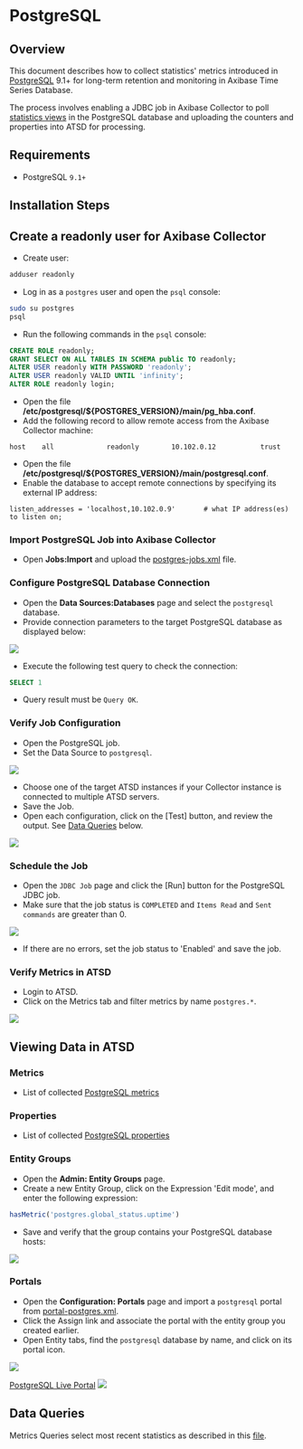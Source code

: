 # PostgreSQL

## Overview

This document describes how to collect statistics' metrics introduced in [PostgreSQL](http://www.mysql.com/) 9.1+ for long-term retention and monitoring in Axibase Time Series Database.

The process involves enabling a JDBC job in Axibase Collector to poll [statistics views](https://www.postgresql.org/docs/9.1/static/monitoring-stats.html) in the PostgreSQL database and uploading the counters and properties into ATSD for processing.

## Requirements

* PostgreSQL `9.1+`

## Installation Steps

## Create a readonly user for Axibase Collector

* Create user:
```sh
adduser readonly
```

* Log in as a `postgres` user and open the `psql` console:

```sh
sudo su postgres
psql
```

* Run the following commands in the `psql` console:

```sql
CREATE ROLE readonly;
GRANT SELECT ON ALL TABLES IN SCHEMA public TO readonly;
ALTER USER readonly WITH PASSWORD 'readonly';
ALTER USER readonly VALID UNTIL 'infinity';
ALTER ROLE readonly login;
```

* Open the file **/etc/postgresql/${POSTGRES_VERSION}/main/pg_hba.conf**.
* Add the following record to allow remote access from the Axibase Collector machine:

```
host    all             readonly        10.102.0.12           trust
```

* Open the file **/etc/postgresql/${POSTGRES_VERSION}/main/postgresql.conf**.
* Enable the database to accept remote connections by specifying its external IP address:

```
listen_addresses = 'localhost,10.102.0.9'		# what IP address(es) to listen on;
```

### Import PostgreSQL Job into Axibase Collector

* Open **Jobs:Import** and upload the [postgres-jobs.xml](postgres-jobs.xml) file.

### Configure PostgreSQL Database Connection

* Open the **Data Sources:Databases** page and select the `postgresql` database.
* Provide connection parameters to the target PostgreSQL database as displayed below:

![](images/postgres-datasource.png)

* Execute the following test query to check the connection:

```SQL
SELECT 1
```
* Query result must be `Query OK`.

### Verify Job Configuration

* Open the PostgreSQL job.
* Set the Data Source to `postgresql`.

![](images/postgres-jdbc-job.png)

* Choose one of the target ATSD instances if your Collector instance is connected to multiple ATSD servers.
* Save the Job.
* Open each configuration, click on the [Test] button, and review the output. See [Data Queries](#data-queries) below.

![](images/test_result.png)

### Schedule the Job

* Open the `JDBC Job` page and click the [Run] button for the PostgreSQL JDBC job.
* Make sure that the job status is `COMPLETED` and `Items Read` and `Sent commands` are greater than 0.

![](images/test_run.png)

* If there are no errors, set the job status to 'Enabled' and save the job.

### Verify Metrics in ATSD

* Login to ATSD.
* Click on the Metrics tab and filter metrics by name `postgres.*`.

![](images/postgres-metrics.png)

## Viewing Data in ATSD

### Metrics

* List of collected [PostgreSQL metrics](metric-list.md)

### Properties

* List of collected [PostgreSQL properties](properties-list.md)

### Entity Groups

* Open the **Admin: Entity Groups** page.
* Create a new Entity Group, click on the Expression 'Edit mode', and enter the following expression:

```javascript
hasMetric('postgres.global_status.uptime')
```

* Save and verify that the group contains your PostgreSQL database hosts:

![](images/postgres-entity-group.png)

### Portals

* Open the **Configuration: Portals** page and import a `postgresql` portal from [portal-postgres.xml](portal-postgres.xml).
* Click the Assign link and associate the portal with the entity group you created earlier.
* Open Entity tabs, find the `postgresql` database by name, and click on its portal icon.

![](images/postgres-portal-icon.png)

[PostgreSQL Live Portal](http://apps.axibase.com/chartlab/070b4941)
![](images/postgres-portal.png)


## Data Queries

Metrics Queries select most recent statistics as described in this [file](data-queries.md).
